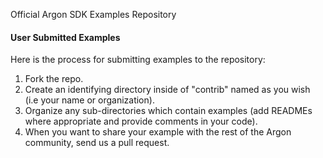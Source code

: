 Official Argon SDK Examples Repository

#### User Submitted Examples ####

Here is the process for submitting examples to the repository:

1. Fork the repo.
2. Create an identifying directory inside of "contrib" named as you wish (i.e your name or organization).
3. Organize any sub-directories which contain examples (add READMEs where appropriate and provide comments in your code).
4. When you want to share your example with the rest of the Argon community, send us a pull request.
